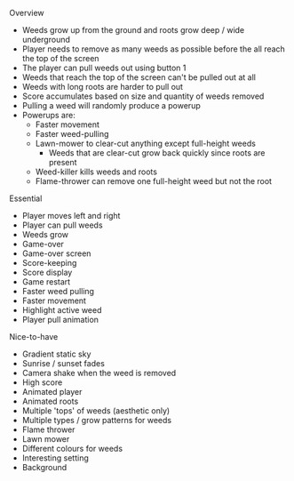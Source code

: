 Overview
- Weeds grow up from the ground and roots grow deep / wide underground
- Player needs to remove as many weeds as possible before the all reach the top of the screen
- The player can pull weeds out using button 1
- Weeds that reach the top of the screen can't be pulled out at all
- Weeds with long roots are harder to pull out
- Score accumulates based on size and quantity of weeds removed 
- Pulling a weed will randomly produce a powerup
- Powerups are:
	- Faster movement
	- Faster weed-pulling
	- Lawn-mower to clear-cut anything except full-height weeds
		- Weeds that are clear-cut grow back quickly since roots are present
	- Weed-killer kills weeds and roots
	- Flame-thrower can remove one full-height weed but not the root

Essential
- Player moves left and right
- Player can pull weeds
- Weeds grow
- Game-over
- Game-over screen
- Score-keeping
- Score display
- Game restart
- Faster weed pulling
- Faster movement
- Highlight active weed
- Player pull animation

Nice-to-have
- Gradient static sky
- Sunrise / sunset fades
- Camera shake when the weed is removed
- High score
- Animated player
- Animated roots
- Multiple 'tops' of weeds (aesthetic only)
- Multiple types / grow patterns for weeds
- Flame thrower
- Lawn mower
- Different colours for weeds
- Interesting setting
- Background